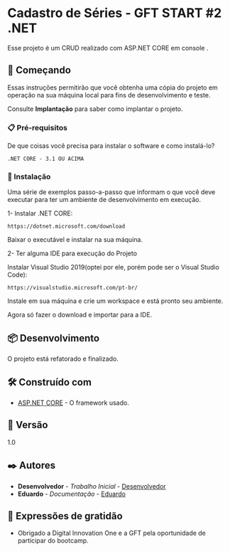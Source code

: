 # Cadastro de Séries - GFT START #2 .NET

Esse projeto é um CRUD realizado com ASP.NET CORE em console .

## 🚀 Começando

Essas instruções permitirão que você obtenha uma cópia do projeto em operação na sua máquina local para fins de desenvolvimento e teste.

Consulte **Implantação** para saber como implantar o projeto.

### 📋 Pré-requisitos

De que coisas você precisa para instalar o software e como instalá-lo?

```
.NET CORE - 3.1 OU ACIMA
```

### 🔧 Instalação

Uma série de exemplos passo-a-passo que informam o que você deve executar para ter um ambiente de desenvolvimento em execução.

1- Instalar .NET CORE:

```
https://dotnet.microsoft.com/download
```

  Baixar o executável e instalar na sua máquina. 

2- Ter alguma IDE para execução do Projeto

  Instalar Visual Studio 2019(optei por ele, porém pode ser o Visual Studio Code):

```
https://visualstudio.microsoft.com/pt-br/
```
  Instale em sua máquina e crie um workspace e está pronto seu ambiente.

  Agora só fazer o download e importar para a IDE.

## 📦 Desenvolvimento

O projeto está refatorado e finalizado.

## 🛠️ Construído com

* [ASP.NET CORE](https://dotnet.microsoft.com/download) - O framework usado.

## 📌 Versão

1.0

## ✒️ Autores

* **Desenvolvedor** - *Trabalho Inicial* - [Desenvolvedor](https://github.com/eduardo-carvalho-estudante)
* **Eduardo** - *Documentação* - [Eduardo](https://github.com/eduardo-carvalho-estudante)

## 🎁 Expressões de gratidão

* Obrigado a Digital Innovation One e a GFT pela oportunidade de participar do bootcamp.
